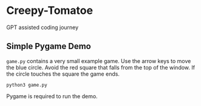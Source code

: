 # Creepy-Tomatoe

GPT assisted coding journey

## Simple Pygame Demo

`game.py` contains a very small example game. Use the arrow keys to move the blue circle. Avoid the red square that falls from the top of the window. If the circle touches the square the game ends.

```
python3 game.py
```

Pygame is required to run the demo.
